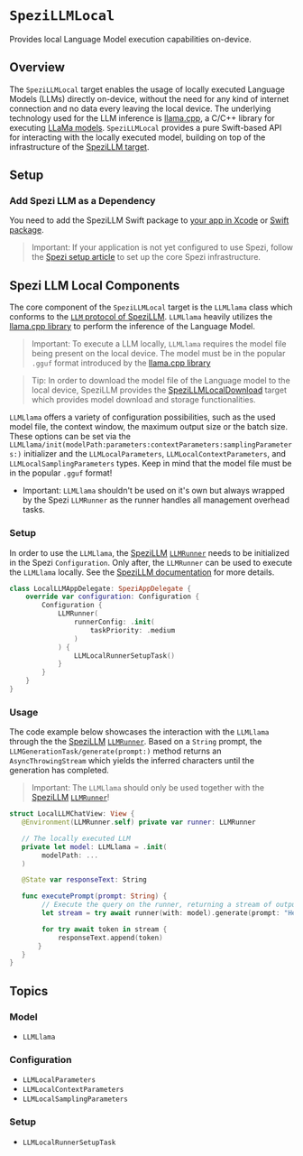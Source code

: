 # ``SpeziLLMLocal``

<!--
#
# This source file is part of the Stanford Spezi open source project
#
# SPDX-FileCopyrightText: 2023 Stanford University and the project authors (see CONTRIBUTORS.md)
#
# SPDX-License-Identifier: MIT
#       
-->

Provides local Language Model execution capabilities on-device.

## Overview

The ``SpeziLLMLocal`` target enables the usage of locally executed Language Models (LLMs) directly on-device, without the need for any kind of internet connection and no data every leaving the local device. The underlying technology used for the LLM inference is [llama.cpp](https://github.com/ggerganov/llama.cpp), a C/C++ library for executing [LLaMa models](https://ai.meta.com/llama/). ``SpeziLLMLocal`` provides a pure Swift-based API for interacting with the locally executed model, building on top of the infrastructure of the [SpeziLLM target](https://swiftpackageindex.com/stanfordspezi/spezillm/documentation/spezillm).

## Setup

### Add Spezi LLM as a Dependency

You need to add the SpeziLLM Swift package to
[your app in Xcode](https://developer.apple.com/documentation/xcode/adding-package-dependencies-to-your-app#) or
[Swift package](https://developer.apple.com/documentation/xcode/creating-a-standalone-swift-package-with-xcode#Add-a-dependency-on-another-Swift-package).

> Important: If your application is not yet configured to use Spezi, follow the [Spezi setup article](https://swiftpackageindex.com/stanfordspezi/spezi/documentation/spezi/initial-setup) to set up the core Spezi infrastructure.

## Spezi LLM Local Components

The core component of the ``SpeziLLMLocal`` target is the ``LLMLlama`` class which conforms to the [`LLM` protocol of SpeziLLM](https://swiftpackageindex.com/stanfordspezi/spezillm/documentation/spezillm/llm). ``LLMLlama`` heavily utilizes the [llama.cpp library](https://github.com/ggerganov/llama.cpp) to perform the inference of the Language Model. 

> Important: To execute a LLM locally, ``LLMLlama`` requires the model file being present on the local device. 
> The model must be in the popular `.gguf` format introduced by the [llama.cpp library](https://github.com/ggerganov/llama.cpp)

> Tip: In order to download the model file of the Language model to the local device, SpeziLLM provides the [SpeziLLMLocalDownload](https://swiftpackageindex.com/stanfordspezi/spezillm/documentation/spezillmlocaldownload) target which provides model download and storage functionalities.

``LLMLlama`` offers a variety of configuration possibilities, such as the used model file, the context window, the maximum output size or the batch size. These options can be set via the ``LLMLlama/init(modelPath:parameters:contextParameters:samplingParameters:)`` initializer and the ``LLMLocalParameters``, ``LLMLocalContextParameters``, and ``LLMLocalSamplingParameters`` types. Keep in mind that the model file must be in the popular `.gguf` format!

- Important: ``LLMLlama`` shouldn't be used on it's own but always wrapped by the Spezi `LLMRunner` as the runner handles all management overhead tasks.

### Setup

In order to use the ``LLMLlama``, the [SpeziLLM](https://swiftpackageindex.com/stanfordspezi/spezillm/documentation/spezillm) [`LLMRunner`](https://swiftpackageindex.com/stanfordspezi/spezillm/documentation/spezillm/llmrunner) needs to be initialized in the Spezi `Configuration`. Only after, the `LLMRunner` can be used to execute the ``LLMLlama`` locally.
See the [SpeziLLM documentation](https://swiftpackageindex.com/stanfordspezi/spezillm/documentation/spezillm) for more details.

```swift
class LocalLLMAppDelegate: SpeziAppDelegate {
    override var configuration: Configuration {
        Configuration {
            LLMRunner(
                runnerConfig: .init(
                    taskPriority: .medium
                )
            ) {
                LLMLocalRunnerSetupTask()
            }
        }
    }
}
```

### Usage

The code example below showcases the interaction with the ``LLMLlama`` through the the [SpeziLLM](https://swiftpackageindex.com/stanfordspezi/spezillm/documentation/spezillm) [`LLMRunner`](https://swiftpackageindex.com/stanfordspezi/spezillm/documentation/spezillm/llmrunner).
Based on a `String` prompt, the `LLMGenerationTask/generate(prompt:)` method returns an `AsyncThrowingStream` which yields the inferred characters until the generation has completed.

> Important: The ``LLMLlama`` should only be used together with the [SpeziLLM](https://swiftpackageindex.com/stanfordspezi/spezillm/documentation/spezillm) [`LLMRunner`](https://swiftpackageindex.com/stanfordspezi/spezillm/documentation/spezillm/llmrunner)!

```swift
struct LocalLLMChatView: View {
   @Environment(LLMRunner.self) private var runner: LLMRunner

   // The locally executed LLM
   private let model: LLMLlama = .init(
        modelPath: ...
   )

   @State var responseText: String

   func executePrompt(prompt: String) {
        // Execute the query on the runner, returning a stream of outputs
        let stream = try await runner(with: model).generate(prompt: "Hello LLM!")

        for try await token in stream {
            responseText.append(token)
       }
   }
}
```

## Topics

### Model

- ``LLMLlama``

### Configuration

- ``LLMLocalParameters``
- ``LLMLocalContextParameters``
- ``LLMLocalSamplingParameters``

### Setup

- ``LLMLocalRunnerSetupTask``
